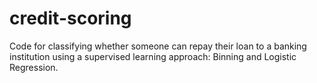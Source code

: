 # credit-scoring

Code for classifying whether someone can repay their loan to a banking institution using a supervised learning approach: Binning and Logistic Regression.
